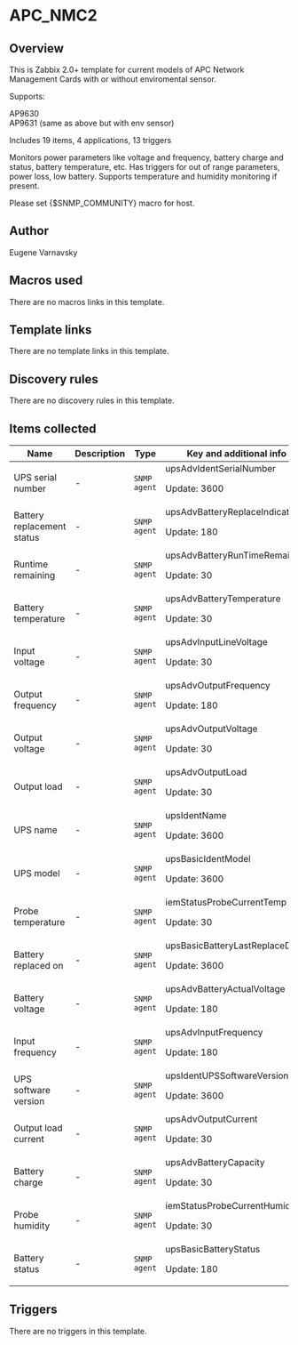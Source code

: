 # APC_NMC2

## Overview

This is Zabbix 2.0+ template for current models of APC Network Management Cards with or without enviromental sensor.  
   
Supports:


AP9630  
 AP9631 (same as above but with env sensor)


Includes 19 items, 4 applications, 13 triggers


Monitors power parameters like voltage and frequency, battery charge and status, battery temperature, etc. Has triggers for out of range parameters, power loss, low battery. Supports temperature and humidity monitoring if present.


Please set {$SNMP\_COMMUNITY} macro for host.



## Author

Eugene Varnavsky

## Macros used

There are no macros links in this template.

## Template links

There are no template links in this template.

## Discovery rules

There are no discovery rules in this template.

## Items collected

|Name|Description|Type|Key and additional info|
|----|-----------|----|----|
|UPS serial number|<p>-</p>|`SNMP agent`|upsAdvIdentSerialNumber<p>Update: 3600</p>|
|Battery replacement status|<p>-</p>|`SNMP agent`|upsAdvBatteryReplaceIndicator<p>Update: 180</p>|
|Runtime remaining|<p>-</p>|`SNMP agent`|upsAdvBatteryRunTimeRemaining<p>Update: 30</p>|
|Battery temperature|<p>-</p>|`SNMP agent`|upsAdvBatteryTemperature<p>Update: 30</p>|
|Input voltage|<p>-</p>|`SNMP agent`|upsAdvInputLineVoltage<p>Update: 30</p>|
|Output frequency|<p>-</p>|`SNMP agent`|upsAdvOutputFrequency<p>Update: 180</p>|
|Output voltage|<p>-</p>|`SNMP agent`|upsAdvOutputVoltage<p>Update: 30</p>|
|Output load|<p>-</p>|`SNMP agent`|upsAdvOutputLoad<p>Update: 30</p>|
|UPS name|<p>-</p>|`SNMP agent`|upsIdentName<p>Update: 3600</p>|
|UPS model|<p>-</p>|`SNMP agent`|upsBasicIdentModel<p>Update: 3600</p>|
|Probe temperature|<p>-</p>|`SNMP agent`|iemStatusProbeCurrentTemp<p>Update: 30</p>|
|Battery replaced on|<p>-</p>|`SNMP agent`|upsBasicBatteryLastReplaceDate<p>Update: 3600</p>|
|Battery voltage|<p>-</p>|`SNMP agent`|upsAdvBatteryActualVoltage<p>Update: 180</p>|
|Input frequency|<p>-</p>|`SNMP agent`|upsAdvInputFrequency<p>Update: 180</p>|
|UPS software version|<p>-</p>|`SNMP agent`|upsIdentUPSSoftwareVersion<p>Update: 3600</p>|
|Output load current|<p>-</p>|`SNMP agent`|upsAdvOutputCurrent<p>Update: 30</p>|
|Battery charge|<p>-</p>|`SNMP agent`|upsAdvBatteryCapacity<p>Update: 30</p>|
|Probe humidity|<p>-</p>|`SNMP agent`|iemStatusProbeCurrentHumid<p>Update: 30</p>|
|Battery status|<p>-</p>|`SNMP agent`|upsBasicBatteryStatus<p>Update: 180</p>|
## Triggers

There are no triggers in this template.

